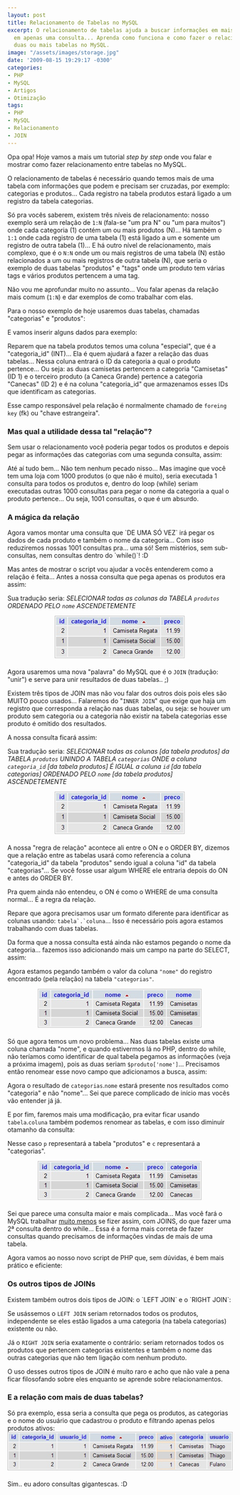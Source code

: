 ```yaml
---
layout: post
title: Relacionamento de Tabelas no MySQL
excerpt: O relacionamento de tabelas ajuda a buscar informações em mais de uma tabela,
  em apenas uma consulta... Aprenda como funciona e como fazer o relacionamento de
  duas ou mais tabelas no MySQL.
image: "/assets/images/storage.jpg"
date: '2009-08-15 19:29:17 -0300'
categories:
- PHP
- MySQL
- Artigos
- Otimização
tags:
- PHP
- MySQL
- Relacionamento
- JOIN
---
```

Opa opa! Hoje vamos a mais um tutorial _step by step_  onde vou falar e mostrar como fazer relacionamento entre tabelas no MySQL.

O relacionamento de tabelas é necessário quando temos mais de uma tabela com informações que podem e precisam ser cruzadas, por exemplo: categorias e produtos... Cada registro na tabela produtos estará ligado a um registro da tabela categorias.

Só pra vocês saberem, existem três níveis de relacionamento: nosso exemplo será um relação de `1:N` (fala-se "um pra N" ou "um para muitos") onde cada categoria (1) contém um ou mais produtos (N)... Há também o `1:1` onde cada registro de uma tabela (1) está ligado a um e somente um registro de outra tabela (1)... E há outro nível de relacionamento, mais complexo, que é o `N:N` onde um ou mais registros de uma tabela (N) estão relacionados a um ou mais registros de outra tabela (N), que seria o exemplo de duas tabelas "produtos" e "tags" onde um produto tem várias tags e vários produtos pertencem a uma tag.

Não vou me aprofundar muito no assunto... Vou falar apenas da relação mais comum (`1:N`) e dar exemplos de como trabalhar com elas.

Para o nosso exemplo de hoje usaremos duas tabelas, chamadas "categorias" e "produtos":

<div data-gist-id="44772beb9a588c2b714e" data-gist-show-loading="false"></div>

E vamos inserir alguns dados para exemplo:

<div data-gist-id="2d303403a177831fe7bd" data-gist-show-loading="false"></div>

Reparem que na tabela produtos temos uma coluna "especial", que é a "categoria_id" (INT)... Ela é quem ajudará a fazer a relação das duas tabelas... Nessa coluna entrará o ID da categoria a qual o produto pertence... Ou seja: as duas camisetas pertencem a categoria "Camisetas" (ID 1) e o terceiro produto (a Caneca Grande) pertence a categoria "Canecas" (ID 2) e é na coluna "categoria_id" que armazenamos esses IDs que identificam as categorias.

Esse campo responsável pela relação é normalmente chamado de `foreing key` (fk) ou "chave estrangeira".

<h3>Mas qual a utilidade dessa tal "relação"?</h3>
Sem usar o relacionamento você poderia pegar todos os produtos e depois pegar as informações das categorias com uma segunda consulta, assim:

<div data-gist-id="4eeef6a920f8870fbafc" data-gist-show-loading="false"></div>

Até aí tudo bem... Não tem nenhum pecado nisso... Mas imagine que você tem uma loja com 1000 produtos (o que não é muito), seria executada 1 consulta para todos os produtos e, dentro do loop (while) seriam executadas outras 1000 consultas para pegar o nome da categoria a qual o produto pertence... Ou seja, 1001 consultas, o que é um absurdo.

<h3>A mágica da relação</h3>
Agora vamos montar uma consulta que `DE UMA SÓ VEZ` irá pegar os dados de cada produto e também o nome da categoria... Com isso reduziremos nossas 1001 consultas pra... uma só! Sem mistérios, sem sub-consultas, nem consultas dentro do `while()`! :D

Mas antes de mostrar o script vou ajudar a vocês entenderem como a relação é feita... Antes a nossa consulta que pega apenas os produtos era assim:

<div data-gist-id="64a98562eb7183d372f3" data-gist-show-loading="false"></div>

Sua tradução seria: *SELECIONAR todas as colunas da TABELA `produtos` ORDENADO PELO `nome` ASCENDETEMENTE*

<center><img src="/assets/uploads/relacionamento1.jpg" alt="" style="border: 1px solid silver; margin-bottom: 5px" /></center>

Agora usaremos uma nova "palavra" do MySQL que é o `JOIN` (tradução: "unir") e serve para unir resultados de duas tabelas.. ;)

Existem três tipos de JOIN mas não vou falar dos outros dois pois eles são MUITO pouco usados... Falaremos do "`INNER JOIN`" que exige que haja um registro que corresponda a relação nas duas tabelas, ou seja: se houver um produto sem categoria ou a categoria não existir na tabela categorias esse produto é omitido dos resultados.

A nossa consulta ficará assim:

<div data-gist-id="2b009f12f013c2a08798" data-gist-show-loading="false"></div>

Sua tradução seria: *SELECIONAR todas as colunas [da tabela produtos] da TABELA `produtos` UNINDO A TABELA `categorias` ONDE a coluna `categoria_id` [da tabela produtos] É IGUAL a coluna `id` [da tabela categorias] ORDENADO PELO `nome` [da tabela produtos] ASCENDETEMENTE*

<center><img src="/assets/uploads/relacionamento1.jpg" alt="" style="border: 1px solid silver; margin-bottom: 5px" /></center>

A nossa "regra de relação" acontece ali entre o ON e o ORDER BY, dizemos que a relação entre as tabelas usará como referencia a coluna "categoria_id" da tabela "produtos" sendo igual a coluna "id" da tabela "categorias"... Se você fosse usar algum WHERE ele entraria depois do ON e antes do ORDER BY.

Pra quem ainda não entendeu, o ON é como o WHERE de uma consulta normal... É a regra da relação.

Repare que agora precisamos usar um formato diferente para identificar as colunas usando: ``tabela`.`coluna``... Isso é necessário pois agora estamos trabalhando com duas tabelas.

Da forma que a nossa consulta está ainda não estamos pegando o nome da categoria... fazemos isso adicionando mais um campo na parte do SELECT, assim:

<div data-gist-id="a21a537f0b7943dd26cf" data-gist-show-loading="false"></div>

Agora estamos pegando também o valor da coluna `"nome"` do registro encontrado (pela relação) na tabela `"categorias"`.
<center><img src="/assets/uploads/relacionamento2.jpg" alt="" style="border: 1px solid silver; margin-bottom: 5px" /></center>

Só que agora temos um novo problema... Nas duas tabelas existe uma coluna chamada "nome", e quando estivermos lá no PHP, dentro do while, não teríamos como identificar de qual tabela pegamos as informações (veja a próxima imagem), pois as duas seriam `$produto['nome']`... Precisamos então renomear esse novo campo que adicionamos a busca, assim:

<div data-gist-id="d13a93554d8fe8cba2d6" data-gist-show-loading="false"></div>

Agora o resultado de `categorias`.`nome` estará presente nos resultados como "categoria" e não "nome"... Sei que parece complicado de início mas vocês vão entender já já.

E por fim, faremos mais uma modificação, pra evitar ficar usando `tabela`.`coluna` também podemos renomear as tabelas, e com isso diminuir otamanho da consulta:

<div data-gist-id="2b9d02e73fbee80ad5a1" data-gist-show-loading="false"></div>

Nesse caso `p` representará a tabela "produtos" e `c` representará a "categorias".

<center><img src="/assets/uploads/relacionamento3.jpg" alt="" style="border: 1px solid silver; margin-bottom: 5px" /></center>

Sei que parece uma consulta maior e mais complicada... Mas você fará o MySQL trabalhar <u>muito menos</u> se fizer assim, com JOINS, do que fazer uma 2ª consulta dentro do while... Essa é a forma mais correta de fazer consultas quando precisamos de informações vindas de mais de uma tabela.

Agora vamos ao nosso novo script de PHP que, sem dúvidas, é bem mais prático e eficiente:

<div data-gist-id="be9c8843682edee7d9c8" data-gist-show-loading="false"></div>

<h3>Os outros tipos de JOINs</h3>
Existem também outros dois tipos de JOIN: o `LEFT JOIN` e o `RIGHT JOIN`:

Se usássemos o `LEFT JOIN` seriam retornados todos os produtos, independente se eles estão ligados a uma categoria (na tabela categorias) existente ou não.

Já o `RIGHT JOIN` seria exatamente o contrário: seriam retornados todos os produtos que pertencem categorias existentes e também o nome das outras categorias que não tem ligação com nenhum produto.

O uso desses outros tipos de JOIN é muito raro e acho que não vale a pena ficar filosofando sobre eles enquanto se aprende sobre relacionamentos.

<h3>E a relação com mais de duas tabelas?</h3>
Só pra exemplo, essa seria a consulta que pega os produtos, as categorias e o nome do usuário que cadastrou o produto e filtrando apenas pelos produtos ativos:

<div data-gist-id="f69b48cd1848812ad4f1" data-gist-show-loading="false"></div>

<center><img src="/assets/uploads/relacionamento4.jpg" alt="" style="border: 1px solid silver; margin-bottom: 5px" /></center>

Sim.. eu adoro consultas gigantescas. :D



